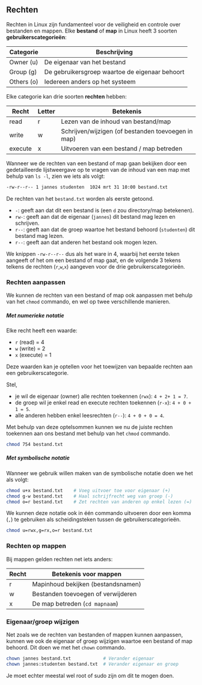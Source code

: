 ## Rechten

Rechten in Linux zijn fundamenteel voor de veiligheid en controle over bestanden en mappen. Elke **bestand** of **map** in Linux heeft 3 soorten **gebruikerscategorieën**:

| Categorie   | Beschrijving                                      |
|-------------|---------------------------------------------------|
| Owner (u)   | De eigenaar van het bestand                       |
| Group (g)   | De gebruikersgroep waartoe de eigenaar behoort    |
| Others (o)  | Iedereen anders op het systeem                    |

Elke categorie kan drie soorten **rechten** hebben:

| Recht   | Letter | Betekenis                                         |
|---------|--------|----------------------------------------------------|
| read    | r      | Lezen van de inhoud van bestand/map               |
| write   | w      | Schrijven/wijzigen (of bestanden toevoegen in map)|
| execute | x      | Uitvoeren van een bestand / map betreden          |

Wanneer we de rechten van een bestand of map gaan bekijken door een gedetailleerde lijstweergave op te vragen van de inhoud van een map met behulp van `ls -l`, zien we iets als volgt:
```bash
-rw-r--r-- 1 jannes studenten  1024 mrt 31 10:00 bestand.txt
```

De rechten van het `bestand.txt` worden als eerste getoond. 
- `-`: geeft aan dat dit een bestand is (een `d` zou directory/map betekenen).
- `rw-`: geeft aan dat de eigenaar (`jannes`) dit bestand mag lezen en schrijven.
- `r--`: geeft aan dat de groep waartoe het bestand behoord (`studenten`) dit bestand mag lezen.
- `r--`: geeft aan dat anderen het bestand ook mogen lezen.

We knippen `-rw-r--r--` dus als het ware in 4, waarbij het eerste teken aangeeft of het om een bestand of map gaat, en de volgende 3 tekens telkens de rechten (`r`,`w`,`x`) aangeven voor de drie gebruikerscategorieën.

### Rechten aanpassen

We kunnen de rechten van een bestand of map ook aanpassen met behulp van het `chmod` commando, en wel op twee verschillende manieren.

##### Met numerieke notatie

Elke recht heeft een waarde:
- `r` (read) = 4
- `w` (write) = 2
- `x` (execute) = 1

Deze waarden kan je optellen voor het toewijzen van bepaalde rechten aan een gebruikerscategorie. 

Stel, 
- je wil de eigenaar (owner) alle rechten toekennen (`rwx`): `4 + 2+ 1 = 7`.
- de groep wil je enkel read en execute rechten toekennen (`r-x`): `4 + 0 + 1 = 5`.
- alle anderen hebben enkel leesrechten (`r--`): `4 + 0 + 0 = 4`.

Met behulp van deze optelsommen kunnen we nu de juiste rechten toekennen aan ons bestand met behulp van het `chmod` commando.
```bash
chmod 754 bestand.txt
```


##### Met symbolische notatie

Wanneer we gebruik willen maken van de symbolische notatie doen we het als volgt:
```bash
chmod u+x bestand.txt    # Voeg uitvoer toe voor eigenaar (+)
chmod g-w bestand.txt    # Haal schrijfrecht weg van groep (-)
chmod o=r bestand.txt    # Zet rechten van anderen op enkel lezen (=)
```

We kunnen deze notatie ook in één commando uitvoeren door een komma (`,`) te gebruiken als scheidingsteken tussen de gebruikerscategorieën.

```bash
chmod u=rwx,g=rx,o=r bestand.txt
```

### Rechten op mappen

Bij mappen gelden rechten net iets anders:

| Recht | Betekenis voor mappen                         |
|-------|-----------------------------------------------|
| r     | Mapinhoud bekijken (bestandsnamen)            |
| w     | Bestanden toevoegen of verwijderen            |
| x     | De map betreden (`cd mapnaam`)                |


### Eigenaar/groep wijzigen

Net zoals we de rechten van bestanden of mappen kunnen aanpassen, kunnen we ook de eigenaar of groep wijzigen waartoe een bestand of map behoord. Dit doen we met het `chown` commando.

```bash
chown jannes bestand.txt            # Verander eigenaar
chown jannes:studenten bestand.txt  # Verander eigenaar en groep
```

Je moet echter meestal wel root of sudo zijn om dit te mogen doen.
